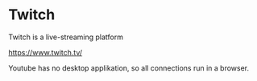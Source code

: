 # Twitch
Twitch is a live-streaming platform 

https://www.twitch.tv/

Youtube has no desktop applikation, so all connections run in a browser. 